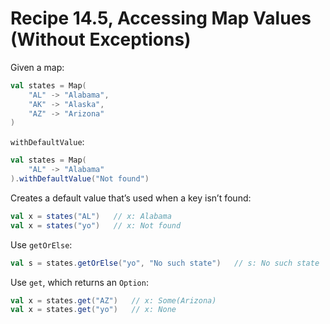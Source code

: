 # Recipe 14.5, Accessing Map Values (Without Exceptions)

Given a map:

```scala
val states = Map(
    "AL" -> "Alabama",
    "AK" -> "Alaska",
    "AZ" -> "Arizona"
)
```

`withDefaultValue`:

```scala
val states = Map(
    "AL" -> "Alabama"
).withDefaultValue("Not found")
```

Creates a default value that’s used when a key isn’t found:

```scala
val x = states("AL")   // x: Alabama
val x = states("yo")   // x: Not found
```

Use `getOrElse`:

```scala
val s = states.getOrElse("yo", "No such state")   // s: No such state
```

Use `get`, which returns an `Option`:

```scala
val x = states.get("AZ")   // x: Some(Arizona)
val x = states.get("yo")   // x: None
```





